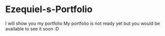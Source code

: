 # Ezequiel-s-Portfolio
I will show you my portfolio
My portfolio is not ready yet but you would be available to see it soon :D
